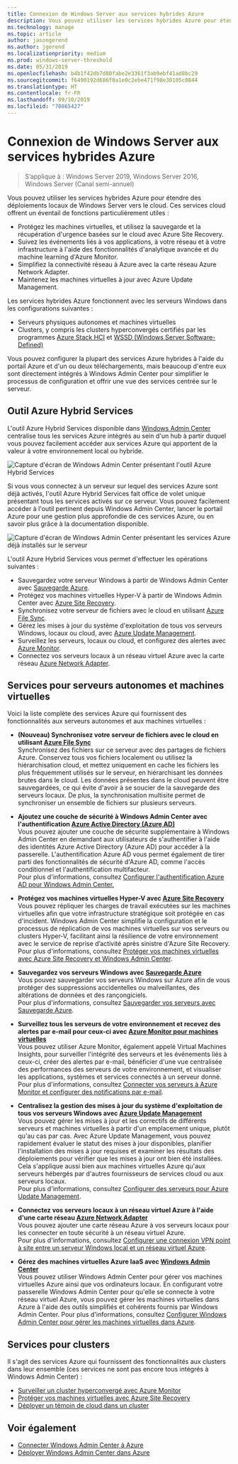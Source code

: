 ```yaml
---
title: Connexion de Windows Server aux services hybrides Azure
description: Vous pouvez utiliser les services hybrides Azure pour étendre des déploiements locaux de Windows Server vers le cloud.
ms.technology: manage
ms.topic: article
author: jasongerend
ms.author: jgerend
ms.localizationpriority: medium
ms.prod: windows-server-threshold
ms.date: 05/31/2019
ms.openlocfilehash: b4b1f42db7d80fabe2e3361f3ab9ebf41ad8bc29
ms.sourcegitcommit: f6490192d686f0a1e0c2ebe471f98e30105c0844
ms.translationtype: HT
ms.contentlocale: fr-FR
ms.lasthandoff: 09/10/2019
ms.locfileid: "70865427"
---
```

# <a name="connecting-windows-server-to-azure-hybrid-services"></a>Connexion de Windows Server aux services hybrides Azure

>S’applique à : Windows Server 2019, Windows Server 2016, Windows Server (Canal semi-annuel)

Vous pouvez utiliser les services hybrides Azure pour étendre des déploiements locaux de Windows Server vers le cloud. Ces services cloud offrent un éventail de fonctions particulièrement utiles :

- Protégez les machines virtuelles, et utilisez la sauvegarde et la récupération d'urgence basées sur le cloud avec Azure Site Recovery. 
- Suivez les événements liés à vos applications, à votre réseau et à votre infrastructure à l'aide des fonctionnalités d'analytique avancée et du machine learning d'Azure Monitor. 
- Simplifiez la connectivité réseau à Azure avec la carte réseau Azure Network Adapter.
- Maintenez les machines virtuelles à jour avec Azure Update Management.

Les services hybrides Azure fonctionnent avec les serveurs Windows dans les configurations suivantes :

- Serveurs physiques autonomes et machines virtuelles
- Clusters, y compris les clusters hyperconvergés certifiés par les programmes [Azure Stack HCI](https://docs.microsoft.com/azure-stack/operator/azure-stack-hci-overview) et [WSSD (Windows Server Software-Defined)](https://www.microsoft.com/en-us/cloud-platform/software-defined-datacenter)

Vous pouvez configurer la plupart des services Azure hybrides à l'aide du portail Azure et d'un ou deux téléchargements, mais beaucoup d'entre eux sont directement intégrés à Windows Admin Center pour simplifier le processus de configuration et offrir une vue des services centrée sur le serveur.

## <a name="azure-hybrid-services-tool"></a>Outil Azure Hybrid Services

L'outil Azure Hybrid Services disponible dans [Windows Admin Center](../understand/windows-admin-center.md) centralise tous les services Azure intégrés au sein d'un hub à partir duquel vous pouvez facilement accéder aux services Azure qui apportent de la valeur à votre environnement local ou hybride. 

![Capture d'écran de Windows Admin Center présentant l'outil Azure Hybrid Services](../media/azure-services/ahs-discover.png)

Si vous vous connectez à un serveur sur lequel des services Azure sont déjà activés, l'outil Azure Hybrid Services fait office de volet unique présentant tous les services activés sur ce serveur. Vous pouvez facilement accéder à l'outil pertinent depuis Windows Admin Center, lancer le portail Azure pour une gestion plus approfondie de ces services Azure, ou en savoir plus grâce à la documentation disponible. 

![Capture d'écran de Windows Admin Center présentant les services Azure déjà installés sur le serveur](../media/azure-services/ahs-dayN.png)

L'outil Azure Hybrid Services vous permet d'effectuer les opérations suivantes :
- Sauvegardez votre serveur Windows à partir de Windows Admin Center avec [Sauvegarde Azure](azure-backup.md).
- Protégez vos machines virtuelles Hyper-V à partir de Windows Admin Center avec [Azure Site Recovery](azure-site-recovery.md).
- Synchronisez votre serveur de fichiers avec le cloud en utilisant [Azure File Sync](azure-file-sync.md).
- Gérez les mises à jour du système d'exploitation de tous vos serveurs Windows, locaux ou cloud, avec [Azure Update Management](azure-update-management.md).
- Surveillez les serveurs, locaux ou cloud, et configurez des alertes avec [Azure Monitor](azure-monitor.md).
- Connectez vos serveurs locaux à un réseau virtuel Azure avec la carte réseau [Azure Network Adapter](https://aka.ms/WACNetworkAdapter).

## <a name="services-for-stand-alone-servers-and-vms"></a>Services pour serveurs autonomes et machines virtuelles

Voici la liste complète des services Azure qui fournissent des fonctionnalités aux serveurs autonomes et aux machines virtuelles :

- **(Nouveau) Synchronisez votre serveur de fichiers avec le cloud en utilisant [Azure File Sync](https://aka.ms/afs)**  
Synchronisez des fichiers sur ce serveur avec des partages de fichiers Azure. Conservez tous vos fichiers localement ou utilisez la hiérarchisation cloud, et mettez uniquement en cache les fichiers les plus fréquemment utilisés sur le serveur, en hiérarchisant les données brutes dans le cloud. Les données présentes dans le cloud peuvent être sauvegardées, ce qui évite d'avoir à se soucier de la sauvegarde des serveurs locaux. De plus, la synchronisation multisite permet de synchroniser un ensemble de fichiers sur plusieurs serveurs.

- **Ajoutez une couche de sécurité à Windows Admin Center avec l'authentification [Azure Active Directory (Azure AD)](https://azure.microsoft.com/services/active-directory/)**  
Vous pouvez ajouter une couche de sécurité supplémentaire à Windows Admin Center en demandant aux utilisateurs de s'authentifier à l'aide des identités Azure Active Directory (Azure AD) pour accéder à la passerelle. L'authentification Azure AD vous permet également de tirer parti des fonctionnalités de sécurité d'Azure AD, comme l'accès conditionnel et l'authentification multifacteur.  
Pour plus d'informations, consultez [Configurer l'authentification Azure AD pour Windows Admin Center.](../configure/user-access-control.md#azure-active-directory)  

- **Protégez vos machines virtuelles Hyper-V avec [Azure Site Recovery](https://docs.microsoft.com/azure/site-recovery/site-recovery-overview)**  
Vous pouvez répliquer les charges de travail exécutées sur les machines virtuelles afin que votre infrastructure stratégique soit protégée en cas d'incident. Windows Admin Center simplifie la configuration et le processus de réplication de vos machines virtuelles sur vos serveurs ou clusters Hyper-V, facilitant ainsi la résilience de votre environnement avec le service de reprise d’activité après sinistre d'Azure Site Recovery.  
Pour plus d'informations, consultez [Protéger vos machines virtuelles avec Azure Site Recovery et Windows Admin Center](azure-site-recovery.md).

- **Sauvegardez vos serveurs Windows avec [Sauvegarde Azure](https://docs.microsoft.com/azure/backup/backup-overview)**  
Vous pouvez sauvegarder vos serveurs Windows sur Azure afin de vous protéger des suppressions accidentelles ou malveillantes, des altérations de données et des rançongiciels.  
Pour plus d'informations, consultez [Sauvegarder vos serveurs avec Sauvegarde Azure](azure-backup.md).

- **Surveillez tous les serveurs de votre environnement et recevez des alertes par e-mail pour ceux-ci avec [Azure Monitor pour machines virtuelles](https://docs.microsoft.com/azure/azure-monitor/insights/vminsights-overview)**  
Vous pouvez utiliser Azure Monitor, également appelé Virtual Machines Insights, pour surveiller l'intégrité des serveurs et les événements liés à ceux-ci, créer des alertes par e-mail, bénéficier d'une vue centralisée des performances des serveurs de votre environnement, et visualiser les applications, systèmes et services connectés à un serveur donné.  
Pour plus d'informations, consultez [Connecter vos serveurs à Azure Monitor et configurer des notifications par e-mail](azure-monitor.md).

- **Centralisez la gestion des mises à jour du système d'exploitation de tous vos serveurs Windows avec [Azure Update Management](https://docs.microsoft.com/azure/automation/automation-update-management)**  
Vous pouvez gérer les mises à jour et les correctifs de différents serveurs et machines virtuelles à partir d'un emplacement unique, plutôt qu'au cas par cas. Avec Azure Update Management, vous pouvez rapidement évaluer le statut des mises à jour disponibles, planifier l'installation des mises à jour requises et examiner les résultats des déploiements pour vérifier que les mises à jour ont bien été installées. Cela s'applique aussi bien aux machines virtuelles Azure qu'aux serveurs hébergés par d'autres fournisseurs de services cloud ou aux serveurs locaux.  
Pour plus d'informations, consultez [Configurer des serveurs pour Azure Update Management](azure-update-management.md).

- **Connectez vos serveurs locaux à un réseau virtuel Azure à l'aide d'une carte réseau [Azure Network Adapter](https://aka.ms/WACNetworkAdapter)**  
Vous pouvez ajouter une carte réseau Azure à vos serveurs locaux pour les connecter en toute sécurité à un réseau virtuel Azure.  
Pour plus d'informations, consultez [Configurer une connexion VPN point à site entre un serveur Windows local et un réseau virtuel Azure](https://aka.ms/WACNetworkAdapter).

- **Gérez des machines virtuelles Azure IaaS avec [Windows Admin Center](manage-azure-vms.md)**  
Vous pouvez utiliser Windows Admin Center pour gérer vos machines virtuelles Azure ainsi que vos ordinateurs locaux. En configurant votre passerelle Windows Admin Center pour qu'elle se connecte à votre réseau virtuel Azure, vous pouvez gérer les machines virtuelles dans Azure à l'aide des outils simplifiés et cohérents fournis par Windows Admin Center. Pour plus d'informations, consultez [Configurer Windows Admin Center pour gérer les machines virtuelles dans Azure](manage-azure-vms.md).

## <a name="services-for-clusters"></a>Services pour clusters

Il s'agit des services Azure qui fournissent des fonctionnalités aux clusters dans leur ensemble (ces services ne sont pas encore tous intégrés à Windows Admin Center) :

- [Surveiller un cluster hyperconvergé avec Azure Monitor](../../../storage/storage-spaces/configure-azure-monitor.md)
- [Protéger vos machines virtuelles avec Azure Site Recovery](azure-site-recovery.md)
- [Déployer un témoin de cloud dans un cluster](../../../failover-clustering/deploy-cloud-witness.md)

## <a name="see-also"></a>Voir également

- [Connecter Windows Admin Center à Azure](azure-integration.md)
- [Déployer Windows Admin Center dans Azure](deploy-wac-in-azure.md)